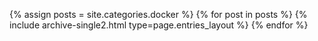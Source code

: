 {% assign posts = site.categories.docker %}
{% for post in posts %} {% include archive-single2.html type=page.entries_layout %} {% endfor %}